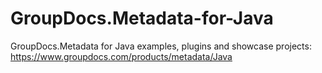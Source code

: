 # GroupDocs.Metadata-for-Java
GroupDocs.Metadata for Java examples, plugins and showcase projects: https://www.groupdocs.com/products/metadata/Java
